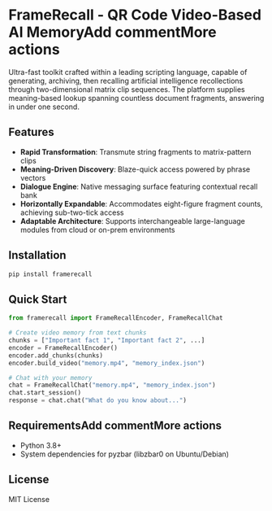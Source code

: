# FrameRecall - QR Code Video-Based AI MemoryAdd commentMore actions

Ultra-fast toolkit crafted within a leading scripting language, capable of generating, archiving, then recalling artificial intelligence recollections through two-dimensional matrix clip sequences. The platform supplies meaning-based lookup spanning countless document fragments, answering in under one second.

## Features

- **Rapid Transformation**: Transmute string fragments to matrix-pattern clips
- **Meaning-Driven Discovery**: Blaze-quick access powered by phrase vectors
- **Dialogue Engine**: Native messaging surface featuring contextual recall bank
- **Horizontally Expandable**: Accommodates eight-figure fragment counts, achieving sub-two-tick access
- **Adaptable Architecture**: Supports interchangeable large-language modules from cloud or on-prem environments

## Installation

```bash
pip install framerecall
```

## Quick Start

```python
from framerecall import FrameRecallEncoder, FrameRecallChat

# Create video memory from text chunks
chunks = ["Important fact 1", "Important fact 2", ...]
encoder = FrameRecallEncoder()
encoder.add_chunks(chunks)
encoder.build_video("memory.mp4", "memory_index.json")

# Chat with your memory
chat = FrameRecallChat("memory.mp4", "memory_index.json")
chat.start_session()
response = chat.chat("What do you know about...")
```

## RequirementsAdd commentMore actions

- Python 3.8+
- System dependencies for pyzbar (libzbar0 on Ubuntu/Debian)

## License

MIT License